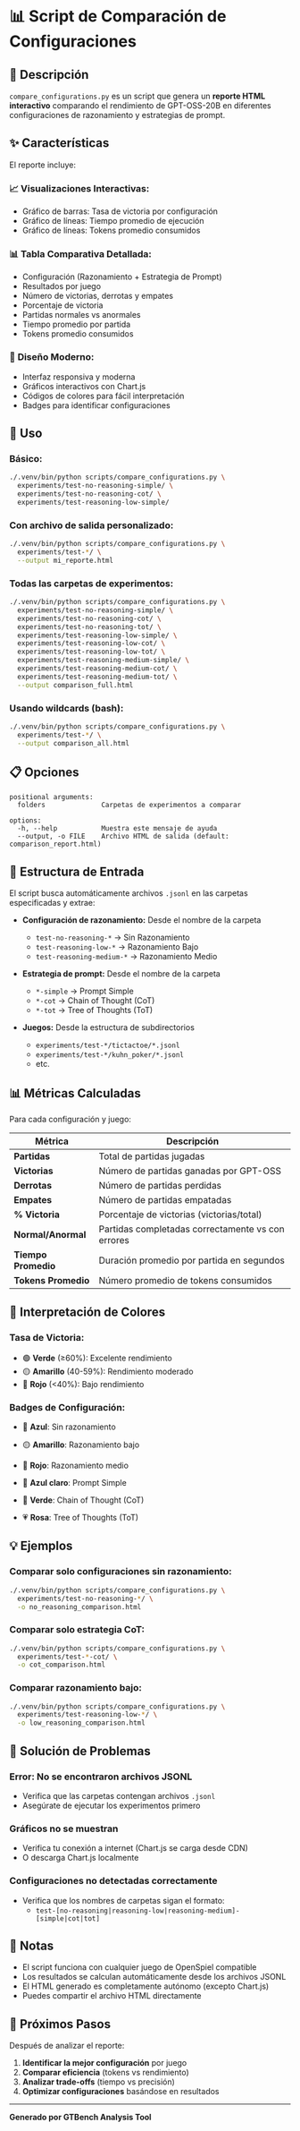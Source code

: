 # 📊 Script de Comparación de Configuraciones

## 🎯 Descripción

`compare_configurations.py` es un script que genera un **reporte HTML interactivo** comparando el rendimiento de GPT-OSS-20B en diferentes configuraciones de razonamiento y estrategias de prompt.

## ✨ Características

El reporte incluye:

### 📈 **Visualizaciones Interactivas:**
- Gráfico de barras: Tasa de victoria por configuración
- Gráfico de líneas: Tiempo promedio de ejecución
- Gráfico de líneas: Tokens promedio consumidos

### 📊 **Tabla Comparativa Detallada:**
- Configuración (Razonamiento + Estrategia de Prompt)
- Resultados por juego
- Número de victorias, derrotas y empates
- Porcentaje de victoria
- Partidas normales vs anormales
- Tiempo promedio por partida
- Tokens promedio consumidos

### 🎨 **Diseño Moderno:**
- Interfaz responsiva y moderna
- Gráficos interactivos con Chart.js
- Códigos de colores para fácil interpretación
- Badges para identificar configuraciones

## 🚀 Uso

### **Básico:**

```bash
./.venv/bin/python scripts/compare_configurations.py \
  experiments/test-no-reasoning-simple/ \
  experiments/test-no-reasoning-cot/ \
  experiments/test-reasoning-low-simple/
```

### **Con archivo de salida personalizado:**

```bash
./.venv/bin/python scripts/compare_configurations.py \
  experiments/test-*/ \
  --output mi_reporte.html
```

### **Todas las carpetas de experimentos:**

```bash
./.venv/bin/python scripts/compare_configurations.py \
  experiments/test-no-reasoning-simple/ \
  experiments/test-no-reasoning-cot/ \
  experiments/test-no-reasoning-tot/ \
  experiments/test-reasoning-low-simple/ \
  experiments/test-reasoning-low-cot/ \
  experiments/test-reasoning-low-tot/ \
  experiments/test-reasoning-medium-simple/ \
  experiments/test-reasoning-medium-cot/ \
  experiments/test-reasoning-medium-tot/ \
  --output comparison_full.html
```

### **Usando wildcards (bash):**

```bash
./.venv/bin/python scripts/compare_configurations.py \
  experiments/test-*/ \
  --output comparison_all.html
```

## 📋 Opciones

```
positional arguments:
  folders              Carpetas de experimentos a comparar

options:
  -h, --help           Muestra este mensaje de ayuda
  --output, -o FILE    Archivo HTML de salida (default: comparison_report.html)
```

## 📂 Estructura de Entrada

El script busca automáticamente archivos `.jsonl` en las carpetas especificadas y extrae:

- **Configuración de razonamiento:** Desde el nombre de la carpeta
  - `test-no-reasoning-*` → Sin Razonamiento
  - `test-reasoning-low-*` → Razonamiento Bajo
  - `test-reasoning-medium-*` → Razonamiento Medio

- **Estrategia de prompt:** Desde el nombre de la carpeta
  - `*-simple` → Prompt Simple
  - `*-cot` → Chain of Thought (CoT)
  - `*-tot` → Tree of Thoughts (ToT)

- **Juegos:** Desde la estructura de subdirectorios
  - `experiments/test-*/tictactoe/*.jsonl`
  - `experiments/test-*/kuhn_poker/*.jsonl`
  - etc.

## 📊 Métricas Calculadas

Para cada configuración y juego:

| Métrica | Descripción |
|---------|-------------|
| **Partidas** | Total de partidas jugadas |
| **Victorias** | Número de partidas ganadas por GPT-OSS |
| **Derrotas** | Número de partidas perdidas |
| **Empates** | Número de partidas empatadas |
| **% Victoria** | Porcentaje de victorias (victorias/total) |
| **Normal/Anormal** | Partidas completadas correctamente vs con errores |
| **Tiempo Promedio** | Duración promedio por partida en segundos |
| **Tokens Promedio** | Número promedio de tokens consumidos |

## 🎨 Interpretación de Colores

### **Tasa de Victoria:**
- 🟢 **Verde** (≥60%): Excelente rendimiento
- 🟡 **Amarillo** (40-59%): Rendimiento moderado
- 🔴 **Rojo** (<40%): Bajo rendimiento

### **Badges de Configuración:**
- 🔵 **Azul**: Sin razonamiento
- 🟡 **Amarillo**: Razonamiento bajo
- 🔴 **Rojo**: Razonamiento medio

- 💙 **Azul claro**: Prompt Simple
- 💚 **Verde**: Chain of Thought (CoT)
- 💗 **Rosa**: Tree of Thoughts (ToT)

## 💡 Ejemplos

### **Comparar solo configuraciones sin razonamiento:**

```bash
./.venv/bin/python scripts/compare_configurations.py \
  experiments/test-no-reasoning-*/ \
  -o no_reasoning_comparison.html
```

### **Comparar solo estrategia CoT:**

```bash
./.venv/bin/python scripts/compare_configurations.py \
  experiments/test-*-cot/ \
  -o cot_comparison.html
```

### **Comparar razonamiento bajo:**

```bash
./.venv/bin/python scripts/compare_configurations.py \
  experiments/test-reasoning-low-*/ \
  -o low_reasoning_comparison.html
```

## 🔧 Solución de Problemas

### **Error: No se encontraron archivos JSONL**
- Verifica que las carpetas contengan archivos `.jsonl`
- Asegúrate de ejecutar los experimentos primero

### **Gráficos no se muestran**
- Verifica tu conexión a internet (Chart.js se carga desde CDN)
- O descarga Chart.js localmente

### **Configuraciones no detectadas correctamente**
- Verifica que los nombres de carpetas sigan el formato:
  - `test-[no-reasoning|reasoning-low|reasoning-medium]-[simple|cot|tot]`

## 📝 Notas

- El script funciona con cualquier juego de OpenSpiel compatible
- Los resultados se calculan automáticamente desde los archivos JSONL
- El HTML generado es completamente autónomo (excepto Chart.js)
- Puedes compartir el archivo HTML directamente

## 🎯 Próximos Pasos

Después de analizar el reporte:

1. **Identificar la mejor configuración** por juego
2. **Comparar eficiencia** (tokens vs rendimiento)
3. **Analizar trade-offs** (tiempo vs precisión)
4. **Optimizar configuraciones** basándose en resultados

---

**Generado por GTBench Analysis Tool**
